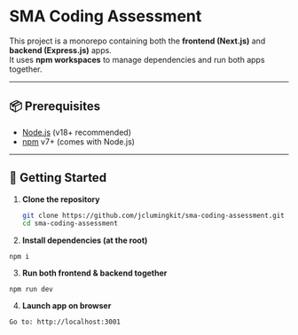 # SMA Coding Assessment

This project is a monorepo containing both the **frontend (Next.js)** and **backend (Express.js)** apps.  
It uses **npm workspaces** to manage dependencies and run both apps together.

---

## 📦 Prerequisites

- [Node.js](https://nodejs.org/) (v18+ recommended)
- [npm](https://docs.npmjs.com/) v7+ (comes with Node.js)

---

## 🚀 Getting Started

1. **Clone the repository**
   ```bash
   git clone https://github.com/jclumingkit/sma-coding-assessment.git
   cd sma-coding-assessment
   ```
2. **Install dependencies (at the root)**

```
npm i
```

3. **Run both frontend & backend together**

```
npm run dev
```

4. **Launch app on browser**
```
Go to: http://localhost:3001
```

